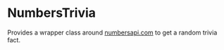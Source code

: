 # NumbersTrivia
Provides a wrapper class around [numbersapi.com](http://numbersapi.com) to get a random trivia fact.
